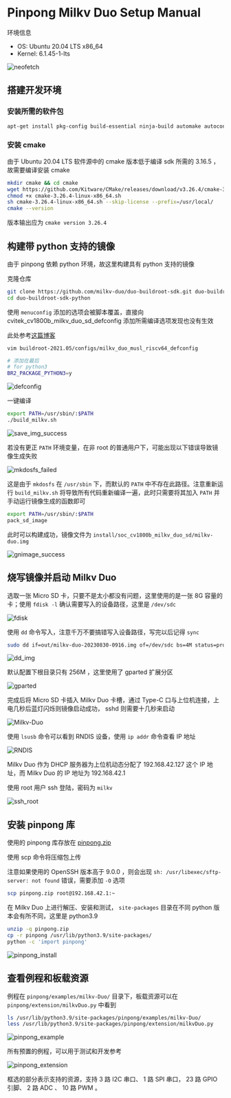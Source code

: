 # Pinpong Milkv Duo Setup Manual

环境信息

+ OS: Ubuntu 20.04 LTS x86_64
+ Kernel: 6.1.45-1-lts

![neofetch](./img/neofetch.png)

## 搭建开发环境

### 安装所需的软件包

```bash
apt-get install pkg-config build-essential ninja-build automake autoconf libtool wget curl git gcc libssl-dev bc slib squashfs-tools android-sdk-libsparse-utils jq python3-distutils scons parallel tree python3-dev python3-pip device-tree-compiler ssh cpio fakeroot libncurses5 flex bison libncurses5-dev genext2fs rsync unzip dosfstools mtools tclsh ssh-client android-sdk-ext4-utils
```

### 安装 cmake

由于 Ubuntu 20.04 LTS 软件源中的 cmake 版本低于编译 sdk 所需的 3.16.5 ，故需要编译安装 cmake

```bash
mkdir cmake && cd cmake
wget https://github.com/Kitware/CMake/releases/download/v3.26.4/cmake-3.26.4-linux-x86_64.sh
chmod +x cmake-3.26.4-linux-x86_64.sh
sh cmake-3.26.4-linux-x86_64.sh --skip-license --prefix=/usr/local/
cmake --version
```

版本输出应为 ``cmake version 3.26.4``

## 构建带 python 支持的镜像

由于 pinpong 依赖 python 环境，故这里构建具有 python 支持的镜像

克隆仓库

```bash
git clone https://github.com/milkv-duo/duo-buildroot-sdk.git duo-buildroot-sdk-python
cd duo-buildroot-sdk-python
```

使用 ``menuconfig`` 添加的选项会被脚本覆盖，直接向 cvitek_cv1800b_milkv_duo_sd_defconfig 添加所需编译选项发现也没有生效

此处参考[这篇博客](https://community.milkv.io/t/milkv-duo-linux-htop-python3-7-64/236)

```bash
vim buildroot-2021.05/configs/milkv_duo_musl_riscv64_defconfig

# 添加在最后
# for python3
BR2_PACKAGE_PYTHON3=y
```

![defconfig](./img/defconfig.png)

一键编译

```bash
export PATH=/usr/sbin/:$PATH
./build_milkv.sh
```

![save_img_success](./img/save_img_success.png)

若没有更正 ``PATH`` 环境变量，在非 root 的普通用户下，可能出现以下错误导致镜像生成失败

![mkdosfs_failed](./img/mkdosfs_failed.png)

这是由于 ``mkdosfs`` 在 ``/usr/sbin`` 下，而默认的 ``PATH`` 中不存在此路径。注意重新运行 ``build_milkv.sh`` 将导致所有代码重新编译一遍，此时只需要将其加入 ``PATH`` 并手动运行镜像生成的函数即可

```bash
export PATH=/usr/sbin/:$PATH
pack_sd_image
```

此时可以构建成功，镜像文件为 ``install/soc_cv1800b_milkv_duo_sd/milkv-duo.img``

![gnimage_success](./img/gnimage_success.png)

## 烧写镜像并启动 Milkv Duo

选取一张 Micro SD 卡，只要不是太小都没有问题，这里使用的是一张 8G 容量的卡；使用 ``fdisk -l`` 确认需要写入的设备路径，这里是 ``/dev/sdc``

![fdisk](./img/fdisk.png)

使用 ``dd`` 命令写入，注意千万不要搞错写入设备路径，写完以后记得 ``sync``

```bash
sudo dd if=out/milkv-duo-20230830-0916.img of=/dev/sdc bs=4M status=progress
```

![dd_img](./img/dd_img.png)

默认配置下根目录只有 256M ，这里使用了 gparted 扩展分区

![gparted](./img/gparted.png)

完成后将 Micro SD 卡插入 Milkv Duo 卡槽，通过 Type-C 口与上位机连接，上电几秒后蓝灯闪烁则镜像启动成功， sshd 则需要十几秒来启动

![Milkv-Duo](./img/Milkv-Duo.png)

使用 ``lsusb`` 命令可以看到 RNDIS 设备，使用 ``ip addr`` 命令查看 IP 地址

![RNDIS](./img/RNDIS.png)

Milkv Duo 作为 DHCP 服务器为上位机动态分配了 192.168.42.127 这个 IP 地址，而 Milkv Duo 的 IP 地址为 192.168.42.1

使用 root 用户 ssh 登陆，密码为 ``milkv``

![ssh_root](./img/ssh_root.png)

## 安装 pinpong 库

使用的 pinpong 库存放在 [pinpong.zip](./pinpong.zip)

使用 scp 命令将压缩包上传

注意如果使用的 OpenSSH 版本高于 9.0.0 ，则会出现 ``sh: /usr/libexec/sftp-server: not found`` 错误，需要添加 ``-O`` 选项

```bash
scp pinpong.zip root@192.168.42.1:~
```

在 Milkv Duo 上进行解压、安装和测试， ``site-packages`` 目录在不同 python 版本会有所不同，这里是 python3.9

```bash
unzip -q pinpong.zip
cp -r pinpong /usr/lib/python3.9/site-packages/
python -c 'import pinpong'
```

![pinpong_install](./img/pinpong_install.png)

## 查看例程和板载资源

例程在 ``pinpong/examples/milkv-Duo/`` 目录下，板载资源可以在 ``pinpong/extension/milkvDuo.py`` 中看到

```bash
ls /usr/lib/python3.9/site-packages/pinpong/examples/milkv-Duo/
less /usr/lib/python3.9/site-packages/pinpong/extension/milkvDuo.py
```

![pinpong_example](./img/pinpong_example.png)

所有预置的例程，可以用于测试和开发参考

![pinpong_extension](./img/pinpong_extension.png)

框选的部分表示支持的资源，支持 3 路 I2C 串口、 1 路 SPI 串口， 23 路 GPIO 引脚、 2 路 ADC 、 10 路 PWM 。
